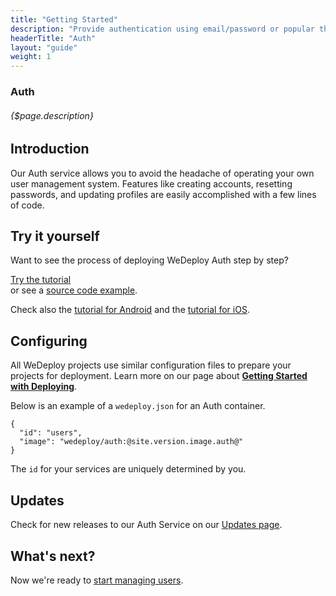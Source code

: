 ```yaml
---
title: "Getting Started"
description: "Provide authentication using email/password or popular third-party identity providers like Google, Facebook, and GitHub."
headerTitle: "Auth"
layout: "guide"
weight: 1
---
```


### Auth

###### {$page.description}

<article id="1">

## Introduction

Our Auth service allows you to avoid the headache of operating your own user management system. Features like creating accounts, resetting passwords, and updating profiles are easily accomplished with a few lines of code.

</article>

<article id="2">

## Try it yourself

Want to see the process of deploying WeDeploy Auth step by step?

<div class="guide-btn-cta">
  <a class="btn btn-accent btn-sm" href="/tutorials/auth-web/" target="_blank">
    <span class="icon-16-external"></span>Try the tutorial
  </a>
</div>

<div class="guide-aux-cta">
	or see a <a href="https://github.com/wedeploy-examples/auth-web-example" target="_blank">source code example</a>.
</div>

Check also the <a href="/tutorials/auth-android/" target="_blank">tutorial for Android</a> and the <a href="/tutorials/auth-ios/" target="_blank">tutorial for iOS</a>.

</article>

<article id="3">

## Configuring

<aside>

All WeDeploy projects use similar configuration files to prepare your projects for deployment. Learn more on our page about <strong><a href="/docs/deploy/getting-started/">Getting Started with Deploying</a></strong>.

</aside>

Below is an example of a `wedeploy.json` for an Auth container.

```application/json
{
  "id": "users",
  "image": "wedeploy/auth:@site.version.image.auth@"
}
```

The `id` for your services are uniquely determined by you.

</article>

<article id="4">

## Updates

Check for new releases to our Auth Service on our [Updates page](/updates/services/auth).

</article>

## What's next?

Now we're ready to [start managing users](/docs/auth/manage-users/).
